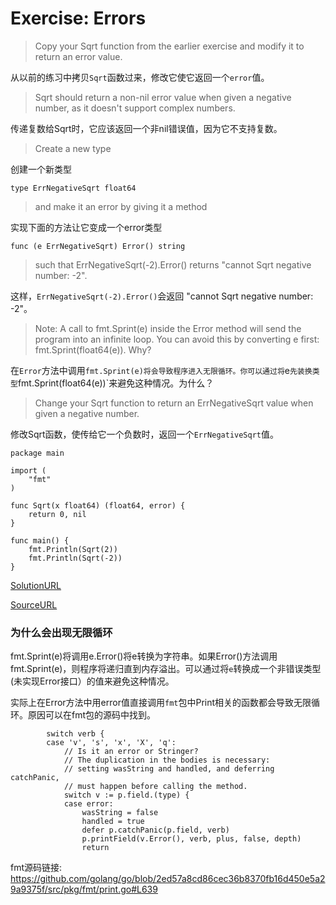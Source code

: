 # Exercise: Errors

> Copy your Sqrt function from the earlier exercise and modify it to return an error value.

从以前的练习中拷贝`Sqrt`函数过来，修改它使它返回一个`error`值。

> Sqrt should return a non-nil error value when given a negative number, as it doesn't support complex numbers.

传递复数给Sqrt时，它应该返回一个非nil错误值，因为它不支持复数。

> Create a new type

创建一个新类型
```
type ErrNegativeSqrt float64
```
> and make it an error by giving it a method 

实现下面的方法让它变成一个error类型
```
func (e ErrNegativeSqrt) Error() string
```

> such that ErrNegativeSqrt(-2).Error() returns "cannot Sqrt negative number: -2".

这样，`ErrNegativeSqrt(-2).Error()`会返回 "cannot Sqrt negative number: -2"。

> Note: A call to fmt.Sprint(e) inside the Error method will send the program into an infinite loop. You can avoid this by converting e first: fmt.Sprint(float64(e)). Why?

在`Error`方法中调用`fmt.Sprint(e)将会导致程序进入无限循环。你可以通过将`e`先装换类型`fmt.Sprint(float64(e))`来避免这种情况。为什么？

> Change your Sqrt function to return an ErrNegativeSqrt value when given a negative number.

修改Sqrt函数，使传给它一个负数时，返回一个`ErrNegativeSqrt`值。

```
package main

import (
	"fmt"
)

func Sqrt(x float64) (float64, error) {
	return 0, nil
}

func main() {
	fmt.Println(Sqrt(2))
	fmt.Println(Sqrt(-2))
}
```

[SolutionURL](https://github.com/kevinyan815/a-tour-of-go_En_Cn/blob/master/tutorial/methods-interfaces/exercises/exercise-errors.go)

[SourceURL](https://tour.golang.org/methods/20)


###  为什么会出现无限循环


fmt.Sprint(e)将调用e.Error()将e转换为字符串。如果Error()方法调用fmt.Sprint(e)，则程序将递归直到内存溢出。可以通过将`e`转换成一个非错误类型(未实现Error接口）的值来避免这种情况。

实际上在Error方法中用error值直接调用`fmt`包中Print相关的函数都会导致无限循环。原因可以在fmt包的源码中找到。
```
		switch verb {
		case 'v', 's', 'x', 'X', 'q':
			// Is it an error or Stringer?
			// The duplication in the bodies is necessary:
			// setting wasString and handled, and deferring catchPanic,
			// must happen before calling the method.
			switch v := p.field.(type) {
			case error:
				wasString = false
				handled = true
				defer p.catchPanic(p.field, verb)
				p.printField(v.Error(), verb, plus, false, depth)
				return
```

fmt源码链接: https://github.com/golang/go/blob/2ed57a8cd86cec36b8370fb16d450e5a29a9375f/src/pkg/fmt/print.go#L639


